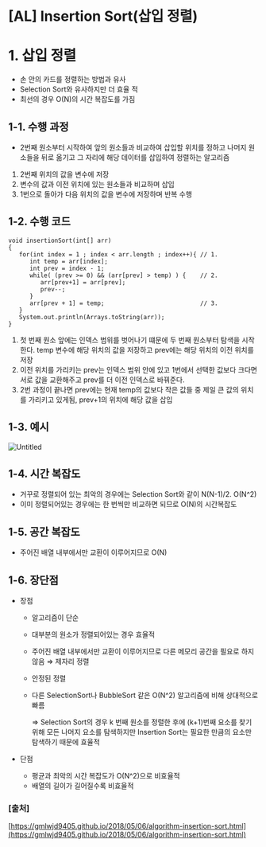 # [AL] Insertion Sort(삽입 정렬)

# 1. 삽입 정렬

- 손 안의 카드를 정렬하는 방법과 유사
- Selection Sort와 유사하지만 더 효율 적
- 최선의 경우 O(N)의 시간 복잡도를 가짐

## 1-1. 수행 과정

- 2번째 원소부터 시작하여 앞의 원소들과 비교하여 삽입할 위치를 정하고 나머지 원소들을 뒤로 옮기고 그 자리에 해당 데이터를 삽입하여 정렬하는 알고리즘
1. 2번째 위치의 값을 변수에 저장
2. 변수의 값과 이전 위치에 있는 원소들과 비교하며 삽입
3. 1번으로 돌아가 다음 위치의 값을 변수에 저장하며 반복 수행

## 1-2. 수행 코드

```
void insertionSort(int[] arr)
{
   for(int index = 1 ; index < arr.length ; index++){ // 1.
      int temp = arr[index];
      int prev = index - 1;
      while( (prev >= 0) && (arr[prev] > temp) ) {    // 2.
         arr[prev+1] = arr[prev];
         prev--;
      }
      arr[prev + 1] = temp;                           // 3.
   }
   System.out.println(Arrays.toString(arr));
}
```

1. 첫 번째 원소 앞에는 인덱스 범위를 벗어나기 떄문에 두 번째 원소부터 탐색을 시작한다. temp 변수에 해당 위치의 값을 저장하고 prev에는 해당 위치의 이전 위치를 저장
2. 이전 위치를 가리키는 prev는 인덱스 범위 안에 있고 1번에서 선택한 값보다 크다면 서로 값을 교환해주고 prev를 더 이전 인덱스로 바꿔준다.
3. 2번 과정이 끝나면 prev에는 현재 temp의 값보다 작은 값들 중 제일 큰 값의 위치를 가리키고 있게됨, prev+1의 위치에 해당 값을 삽입

## 1-3. 예시

![Untitled](%5BAL%5D%20Inser%20e5f84/Untitled.png)

## 1-4. 시간 복잡도

- 거꾸로 정렬되어 있는 최악의 경우에는 Selection Sort와 같이 N(N-1)/2. O(N^2)
- 이미 정렬되어있는 경우에는 한 번씩만 비교하면 되므로 O(N)의 시간복잡도

 

## 1-5. 공간 복잡도

- 주어진 배열 내부에서만 교환이 이루어지므로 O(N)

## 1-6. 장단점

- 장점
    - 알고리즘이 단순
    - 대부분의 원소가 정렬되어있는 경우 효율적
    - 주어진 배열 내부에서만 교환이 이루어지므로 다른 메모리 공간을 필요로 하지 않음 ⇒ 제자리 정렬
    - 안정된 정렬
    - 다른 SelectionSort나 BubbleSort 같은 O(N^2) 알고리즘에 비해 상대적으로 빠름
        
        ⇒ Selection Sort의 경우 k 번째 원소를 정렬한 후에 (k+1)번째 요소를 찾기 위해 모든 나머지 요소를 탐색하지만 Insertion Sort는 필요한 만큼의 요소만 탐색하기 때문에 효율적
        
- 단점
    - 평균과 최악의 시간 복잡도가 O(N^2)으로 비효율적
    - 배열의 길이가 길어질수록 비효율적

 

### [출처]

[https://gmlwjd9405.github.io/2018/05/06/algorithm-insertion-sort.html](https://gmlwjd9405.github.io/2018/05/06/algorithm-insertion-sort.html)
